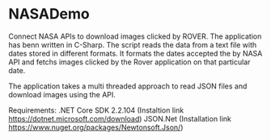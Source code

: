 # NASADemo
Connect NASA APIs to download images clicked by ROVER. The application has benn written in C-Sharp. 
The script reads the data from a text file with dates stored in different formats. It formats the dates accepted the by NASA API and fetchs images clicked by the Rover application on that particular date.

The application takes a multi threaded approach to read JSON files and download images using the API.


Requirements:
.NET Core SDK 2.2.104 (Instaltion link https://dotnet.microsoft.com/download)
JSON.Net (Installation link https://www.nuget.org/packages/Newtonsoft.Json/)

